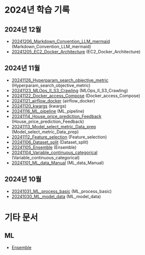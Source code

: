 # 2024년 학습 기록

## 2024년 12월

- [20241206_Markdown_Convention_LLM_mermaid](_Daily/20241206_Markdown_Convention_LLM_mermaid.md) (Markdown_Convention_LLM_mermaid)
- [20241205_EC2_Docker_Architecture](_Daily/20241205_EC2_Docker_Architecture.md) (EC2_Docker_Architecture)

## 2024년 11월

- [20241126_Hyperparam_search_objective_metric](_Daily/20241126_Hyperparam_search_objective_metric.md) (Hyperparam_search_objective_metric)
- [20241123_MLOps_II_S3_Crawling](_Daily/20241123_MLOps_II_S3_Crawling.md) (MLOps_II_S3_Crawling)
- [20241122_Docker_access_Compose](_Daily/20241122_Docker_access_Compose.md) (Docker_access_Compose)
- [20241121_airflow_docker](_Daily/20241121_airflow_docker.md) (airflow_docker)
- [20241120_kwargs](_Daily/20241120_kwargs.md) (kwargs)
- [20241116_ML_pipeline](_Daily/20241116_ML_pipeline.md) (ML_pipeline)
- [20241114_House_price_prediction_Feedback](_Daily/20241114_House_price_prediction_Feedback.md) (House_price_prediction_Feedback)
- [20241113_Model_select_metric_Data_prep](_Daily/20241113_Model_select_metric_Data_prep.md) (Model_select_metric_Data_prep)
- [20241112_Feature_selection](_Daily/20241112_Feature_selection.md) (Feature_selection)
- [20241106_Dataset_split](_Daily/20241106_Dataset_split.md) (Dataset_split)
- [20241105_Ensemble](_Daily/20241105_Ensemble.md) (Ensemble)
- [20241104_Variable_continuous_categorical](_Daily/20241104_Variable_continuous_categorical.md) (Variable_continuous_categorical)
- [20241101_ML_data_Manual](_Daily/20241101_ML_data_Manual.md) (ML_data_Manual)

## 2024년 10월

- [20241031_ML_process_basic](_Daily/20241031_ML_process_basic.md) (ML_process_basic)
- [20241030_ML_model_data](_Daily/20241030_ML_model_data.md) (ML_model_data)

# 기타 문서

## ML

- [Ensemble](ML/Ensemble.md)

